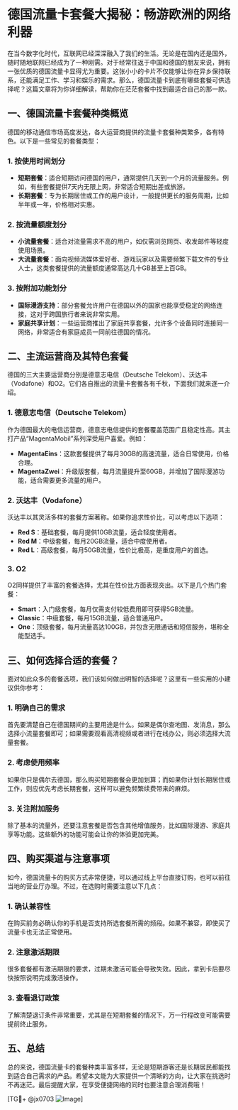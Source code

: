 # 德国流量卡套餐大揭秘：畅游欧洲的网络利器

在当今数字化时代，互联网已经深深融入了我们的生活。无论是在国内还是国外，随时随地联网已经成为了一种刚需。对于经常往返于中国和德国的朋友来说，拥有一张优质的德国流量卡显得尤为重要。这张小小的卡片不仅能够让你在异乡保持联系，还能满足工作、学习和娱乐的需求。那么，德国流量卡到底有哪些套餐可供选择呢？这篇文章将为你详细解读，帮助你在茫茫套餐中找到最适合自己的那一款。

## 一、德国流量卡套餐种类概览

德国的移动通信市场高度发达，各大运营商提供的流量卡套餐种类繁多，各有特色。以下是一些常见的套餐类型：

### 1. 按使用时间划分
- **短期套餐**：适合短期访问德国的用户，通常提供几天到一个月的流量服务。例如，有些套餐提供7天内无限上网，非常适合短期出差或旅游。
- **长期套餐**：专为长期居住或工作的用户设计，一般提供更长的服务周期，比如半年或一年，价格相对实惠。

### 2. 按流量额度划分
- **小流量套餐**：适合对流量需求不高的用户，如仅需浏览网页、收发邮件等轻度使用场景。
- **大流量套餐**：面向视频流媒体爱好者、游戏玩家以及需要频繁下载文件的专业人士，这类套餐提供的流量额度通常高达几十GB甚至上百GB。

### 3. 按附加功能划分
- **国际漫游支持**：部分套餐允许用户在德国以外的国家也能享受稳定的网络连接，这对于跨国旅行者来说非常实用。
- **家庭共享计划**：一些运营商推出了家庭共享套餐，允许多个设备同时连接同一网络，非常适合有家庭成员一同前往德国的情况。

## 二、主流运营商及其特色套餐

德国的三大主要运营商分别是德意志电信（Deutsche Telekom）、沃达丰（Vodafone）和O2。它们各自推出的流量卡套餐各有千秋，下面我们就来逐一介绍。

### 1. 德意志电信（Deutsche Telekom）
作为德国最大的电信运营商，德意志电信提供的套餐覆盖范围广且稳定性高。其主打产品“MagentaMobil”系列深受用户喜爱。例如：
- **MagentaEins**：这款套餐提供了每月30GB的高速流量，适合日常使用，价格合理。
- **MagentaZwei**：升级版套餐，每月流量提升至60GB，并增加了国际漫游功能，适合需要更多流量的用户。

### 2. 沃达丰（Vodafone）
沃达丰以其灵活多样的套餐方案著称。如果你追求性价比，可以考虑以下选项：
- **Red S**：基础套餐，每月提供10GB流量，适合轻度使用者。
- **Red M**：中级套餐，每月20GB流量，适合中度使用者。
- **Red L**：高级套餐，每月50GB流量，性价比极高，是重度用户的首选。

### 3. O2
O2同样提供了丰富的套餐选择，尤其在性价比方面表现突出。以下是几个热门套餐：
- **Smart**：入门级套餐，每月仅需支付较低费用即可获得5GB流量。
- **Classic**：中级套餐，每月15GB流量，适合普通用户。
- **One**：顶级套餐，每月流量高达100GB，并包含无限通话和短信服务，堪称全能型选手。

## 三、如何选择合适的套餐？

面对如此众多的套餐选项，我们该如何做出明智的选择呢？这里有一些实用的小建议供你参考：

### 1. 明确自己的需求
首先要清楚自己在德国期间的主要用途是什么。如果是偶尔查地图、发消息，那么选择小流量套餐即可；如果需要观看高清视频或者进行在线办公，则必须选择大流量套餐。

### 2. 考虑使用频率
如果你只是偶尔去德国，那么购买短期套餐会更加划算；而如果你计划长期居住或工作，则应优先考虑长期套餐，这样可以避免频繁续费带来的麻烦。

### 3. 关注附加服务
除了基本的流量外，还要注意套餐是否包含其他增值服务，比如国际漫游、家庭共享等功能。这些额外的功能可能会让你的体验更加完美。

## 四、购买渠道与注意事项

如今，德国流量卡的购买方式非常便捷，可以通过线上平台直接订购，也可以前往当地的营业厅办理。不过，在选购时需要注意以下几点：

### 1. 确认兼容性
在购买前务必确认你的手机是否支持所选套餐所需的频段。如果不兼容，即使买了流量卡也无法正常使用。

### 2. 注意激活期限
很多套餐都有激活期限的要求，过期未激活可能会导致失效。因此，拿到卡后要尽快按照说明完成激活操作。

### 3. 查看退订政策
了解清楚退订条件非常重要，尤其是在短期套餐的情况下，万一行程改变可能需要提前终止服务。

## 五、总结

总的来说，德国流量卡的套餐种类丰富多样，无论是短期游客还是长期居民都能找到适合自己需求的产品。希望本文能为大家提供一个清晰的方向，让大家在挑选时不再迷茫。最后提醒大家，在享受便捷网络的同时也要注意合理消费哦！

[TG💪+ @jx0703 ![Image](https://github.com/user-attachments/assets/dbca1d08-cadb-493c-b0ec-ad6f7a83f270)]
